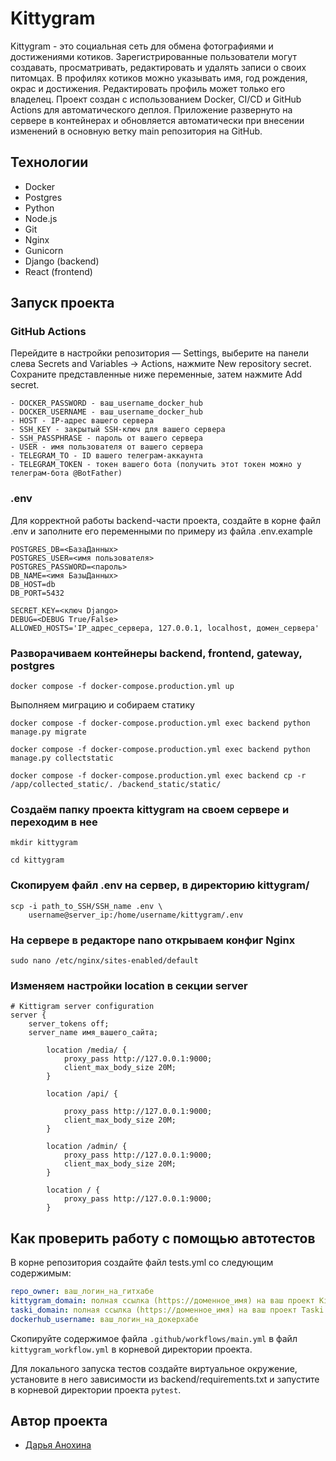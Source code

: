 # Kittygram
Kittygram - это социальная сеть для обмена фотографиями и достижениями котиков. 
Зарегистрированные пользователи могут создавать, просматривать, редактировать и удалять записи о своих питомцах. 
В профилях котиков можно указывать имя, год рождения, окрас и достижения. 
Редактировать профиль может только его владелец. 
Проект создан с использованием Docker, CI/CD и GitHub Actions для автоматического деплоя. 
Приложение развернуто на сервере в контейнерах и обновляется автоматически при внесении изменений в основную ветку main репозитория на GitHub.

## Teхнологии
- Docker
- Postgres
- Python 
- Node.js 
- Git
- Nginx
- Gunicorn
- Django (backend)
- React (frontend)

##  Запуск проекта

### GitHub Actions 
Перейдите в настройки репозитория — Settings,
выберите на панели слева Secrets and Variables → Actions, 
нажмите New repository secret. 
Сохраните представленные ниже переменные, затем нажмите Add secret.
```
- DOCKER_PASSWORD - ваш_username_docker_hub
- DOCKER_USERNAME - ваш_username_docker_hub
- HOST - IP-адрес вашего сервера
- SSH_KEY - закрытый SSH-ключ для вашего сервера
- SSH_PASSPHRASE - пароль от вашего сервера
- USER - имя пользователя от вашего сервера
- TELEGRAM_TO - ID вашего телеграм-аккаунта
- TELEGRAM_TOKEN - токен вашего бота (получить этот токен можно у телеграм-бота @BotFather)
```

### .env
Для корректной работы backend-части проекта, создайте в корне файл .env и заполните его переменными по примеру из файла .env.example
```
POSTGRES_DB=<БазаДанных>
POSTGRES_USER=<имя пользователя>
POSTGRES_PASSWORD=<пароль>
DB_NAME=<имя БазыДанных>
DB_HOST=db
DB_PORT=5432

SECRET_KEY=<ключ Django>
DEBUG=<DEBUG True/False>
ALLOWED_HOSTS='IP_адрес_сервера, 127.0.0.1, localhost, домен_сервера'
```

### Разворачиваем контейнеры backend, frontend, gateway, postgres 
```
docker compose -f docker-compose.production.yml up
```
Выполняем миграцию и собираем статику 
```
docker compose -f docker-compose.production.yml exec backend python manage.py migrate
```
```
docker compose -f docker-compose.production.yml exec backend python manage.py collectstatic
```
```
docker compose -f docker-compose.production.yml exec backend cp -r /app/collected_static/. /backend_static/static/
```

### Cоздаём папку проекта kittygram на своем сервере и переходим в нее
```
mkdir kittygram
```
```
cd kittygram
```

### Скопируем файл .env на сервер, в директорию kittygram/
```
scp -i path_to_SSH/SSH_name .env \
    username@server_ip:/home/username/kittygram/.env
```

### На сервере в редакторе nano открываем конфиг Nginx
```
sudo nano /etc/nginx/sites-enabled/default
```
### Изменяем настройки location в секции server
```
# Kittigram server configuration
server {
    server_tokens off;
    server_name имя_вашего_сайта;

        location /media/ {
            proxy_pass http://127.0.0.1:9000;
            client_max_body_size 20M;
        }

        location /api/ {

            proxy_pass http://127.0.0.1:9000;
            client_max_body_size 20M;
        }

        location /admin/ {
            proxy_pass http://127.0.0.1:9000;
            client_max_body_size 20M;
        }

        location / {
            proxy_pass http://127.0.0.1:9000;
        }
```
## Как проверить работу с помощью автотестов

В корне репозитория создайте файл tests.yml со следующим содержимым:
```yaml
repo_owner: ваш_логин_на_гитхабе
kittygram_domain: полная ссылка (https://доменное_имя) на ваш проект Kittygram
taski_domain: полная ссылка (https://доменное_имя) на ваш проект Taski
dockerhub_username: ваш_логин_на_докерхабе
```

Скопируйте содержимое файла `.github/workflows/main.yml` в файл `kittygram_workflow.yml` в корневой директории проекта.

Для локального запуска тестов создайте виртуальное окружение, установите в него зависимости из backend/requirements.txt и запустите в корневой директории проекта `pytest`.

## Автор проекта

- [Дарья Анохина](https://github.com/Destedora)
